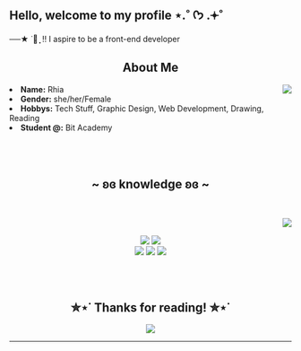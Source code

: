 ## Hello, welcome to my profile ⋆.˚ ᡣ𐭩 .𖥔˚

──★ ˙🧷 ̟ !! I aspire to be a front-end developer

<div>
<h2 align="center"> About Me </h2>
  <div align="center">
<img src="[https://64.media.tumblr.com/e1f1c97123ae217eb731500e502e0083/tumblr_n9dxcikmIU1qc9zfzo7_r1_250.gif](https://www.icegif.com/wp-content/uploads/2021/12/icegif-258.gif)" align="right">
  </div> 
<li>
 <b>Name:</b> Rhia </li>
<li>
<b>Gender:</b> she/her/Female
</li>
<li>
<b>Hobbys:</b> Tech Stuff, Graphic Design, Web Development, Drawing, Reading
</li>
<li>
<b>Student @:</b> Bit Academy
</li>
<br><br><br>
</div>
<div>
<h2 align="center">            ~ ʚɞ knowledge ʚɞ ~</h2>
 <br><p>
  <div align="center">
<img src="[https://i.pinimg.com/originals/8d/4b/77/8d4b77c44b7a68c0fd609411e2c0ec3c.gif](https://media.tenor.com/tK6WHz4NeyAAAAAM/jinx-arcane.gif)" align="right">
  </div>
</div>
<div>
  <br>
<p align="center"><img src="https://img.shields.io/badge/html5%20-%23E34F26.svg?&style=for-the-badge&logo=html5&logoColor=white"/> <img src="https://img.shields.io/badge/css3%20-%231572B6.svg?&style=for-the-badge&logo=css3&logoColor=white"/><br>
 <img src="https://img.shields.io/badge/node.js%20-%2343853D.svg?&style=for-the-badge&logo=node.js&logoColor=white"/> <img src="https://img.shields.io/badge/javascript%20-%23323330.svg?&style=for-the-badge&logo=javascript&logoColor=%23F7DF1E"/> <img src="https://img.shields.io/badge/git%20-%23F05033.svg?&style=for-the-badge&logo=git&logoColor=white"/> <br><br>
</p>
<br>

<h2 align="center">  ✮⋆˙ Thanks for reading! ✮⋆˙ </h2>
<div align="center">
<img src="[https://i.imgur.com/tzYKRfd.gif](https://media1.giphy.com/media/IrpPOrRJzqcNOg1hSf/200.gif?cid=6c09b952nfaklq6itpmp8xm7n3ahglpaqcvek6t7j27ze98n&ep=v1_internal_gif_by_id&rid=200.gif&ct=g)">
</div>
<hr>
</div>
</div>
    </center>
</body>
